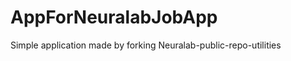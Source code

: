 AppForNeuralabJobApp
====================

Simple application made by forking Neuralab-public-repo-utilities
